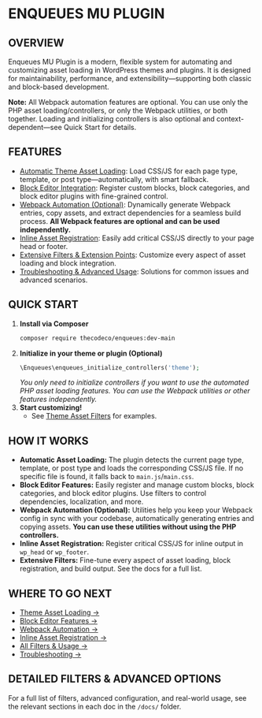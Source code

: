 # ENQUEUES MU PLUGIN

## OVERVIEW
Enqueues MU Plugin is a modern, flexible system for automating and customizing asset loading in WordPress themes and plugins. It is designed for maintainability, performance, and extensibility—supporting both classic and block-based development.

**Note:** All Webpack automation features are optional. You can use only the PHP asset loading/controllers, or only the Webpack utilities, or both together. Loading and initializing controllers is also optional and context-dependent—see Quick Start for details.

## FEATURES
- [Automatic Theme Asset Loading](docs/THEME-ASSETS.md): Load CSS/JS for each page type, template, or post type—automatically, with smart fallback.
- [Block Editor Integration](docs/BLOCK-EDITOR.md): Register custom blocks, block categories, and block editor plugins with fine-grained control.
- [Webpack Automation (Optional)](docs/WEBPACK.md): Dynamically generate Webpack entries, copy assets, and extract dependencies for a seamless build process. **All Webpack features are optional and can be used independently.**
- [Inline Asset Registration](docs/INLINE-ASSETS.md): Easily add critical CSS/JS directly to your page head or footer.
- [Extensive Filters & Extension Points](docs/THEME-ASSETS.md#filters-for-theme-asset-loading): Customize every aspect of asset loading and block integration.
- [Troubleshooting & Advanced Usage](docs/TROUBLESHOOTING.md): Solutions for common issues and advanced scenarios.

## QUICK START
1. **Install via Composer**
   ```bash
   composer require thecodeco/enqueues:dev-main
   ```
2. **Initialize in your theme or plugin (Optional)**
   ```php
   \Enqueues\enqueues_initialize_controllers('theme');
   ```
   *You only need to initialize controllers if you want to use the automated PHP asset loading features. You can use the Webpack utilities or other features independently.*
3. **Start customizing!**
   - See [Theme Asset Filters](docs/THEME-ASSETS.md#filters-for-theme-asset-loading) for examples.

## HOW IT WORKS
- **Automatic Asset Loading:**
  The plugin detects the current page type, template, or post type and loads the corresponding CSS/JS file. If no specific file is found, it falls back to `main.js`/`main.css`.
- **Block Editor Features:**
  Easily register and manage custom blocks, block categories, and block editor plugins. Use filters to control dependencies, localization, and more.
- **Webpack Automation (Optional):**
  Utilities help you keep your Webpack config in sync with your codebase, automatically generating entries and copying assets. **You can use these utilities without using the PHP controllers.**
- **Inline Asset Registration:**
  Register critical CSS/JS for inline output in `wp_head` or `wp_footer`.
- **Extensive Filters:**
  Fine-tune every aspect of asset loading, block registration, and build output. See the docs for a full list.

## WHERE TO GO NEXT
- [Theme Asset Loading →](docs/THEME-ASSETS.md)
- [Block Editor Features →](docs/BLOCK-EDITOR.md)
- [Webpack Automation →](docs/WEBPACK.md)
- [Inline Asset Registration →](docs/INLINE-ASSETS.md)
- [All Filters & Usage →](docs/THEME-ASSETS.md#filters-for-theme-asset-loading)
- [Troubleshooting →](docs/TROUBLESHOOTING.md)

## DETAILED FILTERS & ADVANCED OPTIONS
For a full list of filters, advanced configuration, and real-world usage, see the relevant sections in each doc in the `/docs/` folder. 